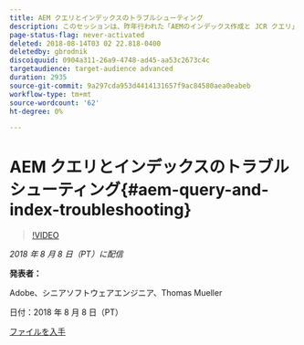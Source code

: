 ```yaml
---
title: AEM クエリとインデックスのトラブルシューティング
description: このセッションは、昨年行われた「AEMのインデックス作成と JCR クエリ」の続編です。 同じトピックを扱いますが、全く新しい内容であり、旧プレゼンテーションとの重複はほとんどありません。 また、AEM 6.4 の新機能も紹介します。
page-status-flag: never-activated
deleted: 2018-08-14T03 02 22.818-0400
deletedby: gbrodnik
discoiquuid: 0904a311-26a9-4748-ad45-aa53c2673c4c
targetaudience: target-audience advanced
duration: 2935
source-git-commit: 9a297cda953d4414131657f9ac84580aea0eabeb
workflow-type: tm+mt
source-wordcount: '62'
ht-degree: 0%

---
```



# AEM クエリとインデックスのトラブルシューティング{#aem-query-and-index-troubleshooting}

>[!VIDEO](https://video.tv.adobe.com/v/23270/?quality=9)

*2018 年 8 月 8 日（PT）に配信*

**発表者：**

Adobe、シニアソフトウェアエンジニア、Thomas Mueller

日付：2018 年 8 月 8 日（PT）

[ファイルを入手](assets/20180808-gems-adobe+cloud+platform-experience+system+of+record-1.pdf)

<!--
[Get back to the Overview](https://helpx.adobe.com/jp/experience-manager/kt/eseminars/gems/aem-index.html)
-->
